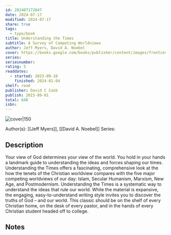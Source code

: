 ```yaml
---
id: 202407172047
date: 2024-07-17
modified: 2024-07-17
share: true
tags:
  - type/book
title: Understanding the Times
subtitle: A Survey of Competing Worldviews
author: Jeff Myers, David A. Noebel
cover: https://books.google.com/books/publisher/content/images/frontcover/hzeACgAAQBAJ?fife=w600-h900&source=gbs_api
series: 
seriesnumber: 
rating: 5
readdates:
  - started: 2023-09-10
    finished: 2024-01-04
shelf: read
publisher: David C Cook
publish: 2015-09-01
total: 640
isbn:
---
```


![cover|150](http://books.google.com/books/content?id=hzeACgAAQBAJ&printsec=frontcover&img=1&zoom=1&edge=curl&source=gbs_api)


Author(s): [[Jeff Myers]], [[David A. Noebel]]
Series: 

## Description

Your view of God determines your view of the world. You hold in your hands a landmark guide to understanding the ideas and forces shaping our times. Understanding the Times offers a fascinating, comprehensive look at the how the tenets of the Christian worldview compares with the five major competing worldviews of our day: Islam, Secular Humanism, Marxism, New Age, and Postmodernism. Understanding the Times is a systematic way to understand the ideas that rule our world. While the material is expansive, the engaging, easy-to-understand writing style invites you to discover the truths of God – and our world. This classic should be on the shelf of every Christian home, on the desk of every pastor, and in the hands of every Christian student headed off to college.

## Notes